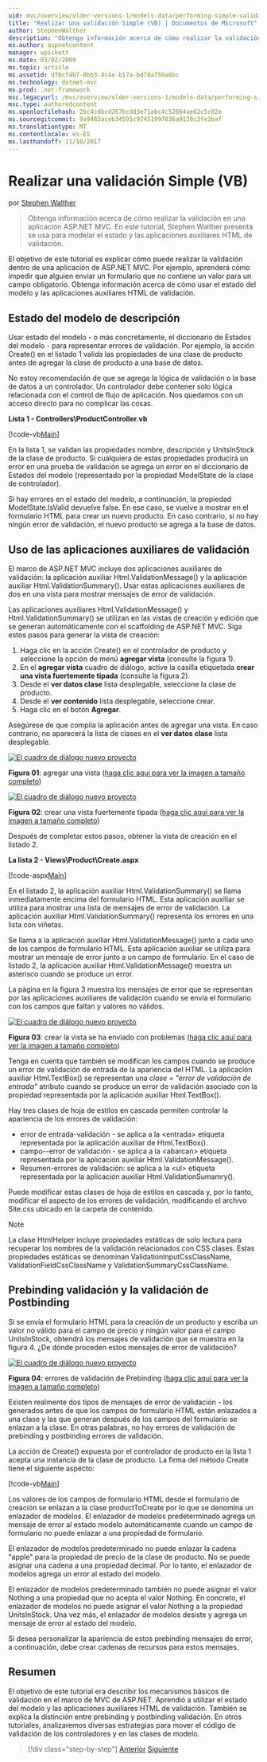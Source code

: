 ```yaml
---
uid: mvc/overview/older-versions-1/models-data/performing-simple-validation-vb
title: "Realizar una validación Simple (VB) | Documentos de Microsoft"
author: StephenWalther
description: "Obtenga información acerca de cómo realizar la validación en una aplicación ASP.NET MVC. En este tutorial, Stephen Walther presenta se usa para modelar el estado y la aplicación auxiliar validation HTML..."
ms.author: aspnetcontent
manager: wpickett
ms.date: 03/02/2009
ms.topic: article
ms.assetid: df6cf4b7-0bb3-4c4e-b17a-bd78a759a6bc
ms.technology: dotnet-mvc
ms.prod: .net-framework
msc.legacyurl: /mvc/overview/older-versions-1/models-data/performing-simple-validation-vb
msc.type: authoredcontent
ms.openlocfilehash: 2bc4cdbcd267bcdd3e71abc4c52664ae62c5c02e
ms.sourcegitcommit: 9a9483aceb34591c97451997036a9120c3fe2baf
ms.translationtype: MT
ms.contentlocale: es-ES
ms.lasthandoff: 11/10/2017
---
```

<a name="performing-simple-validation-vb"></a>Realizar una validación Simple (VB)
====================
por [Stephen Walther](https://github.com/StephenWalther)

> Obtenga información acerca de cómo realizar la validación en una aplicación ASP.NET MVC. En este tutorial, Stephen Walther presenta se usa para modelar el estado y las aplicaciones auxiliares HTML de validación.


El objetivo de este tutorial es explicar cómo puede realizar la validación dentro de una aplicación de ASP.NET MVC. Por ejemplo, aprenderá cómo impedir que alguien enviar un formulario que no contiene un valor para un campo obligatorio. Obtenga información acerca de cómo usar el estado del modelo y las aplicaciones auxiliares HTML de validación.

## <a name="understanding-model-state"></a>Estado del modelo de descripción

Usar estado del modelo - o más concretamente, el diccionario de Estados del modelo - para representar errores de validación. Por ejemplo, la acción Create() en el listado 1 valida las propiedades de una clase de producto antes de agregar la clase de producto a una base de datos.


No estoy recomendación de que se agrega la lógica de validación o la base de datos a un controlador. Un controlador debe contener solo lógica relacionada con el control de flujo de aplicación. Nos quedamos con un acceso directo para no complicar las cosas.


**Lista 1 - Controllers\ProductController.vb**

[!code-vb[Main](performing-simple-validation-vb/samples/sample1.vb)]

En la lista 1, se validan las propiedades nombre, descripción y UnitsInStock de la clase de producto. Si cualquiera de estas propiedades producirá un error en una prueba de validación se agrega un error en el diccionario de Estados del modelo (representado por la propiedad ModelState de la clase de controlador).

Si hay errores en el estado del modelo, a continuación, la propiedad ModelState.IsValid devuelve false. En ese caso, se vuelve a mostrar en el formulario HTML para crear un nuevo producto. En caso contrario, si no hay ningún error de validación, el nuevo producto se agrega a la base de datos.

## <a name="using-the-validation-helpers"></a>Uso de las aplicaciones auxiliares de validación

El marco de ASP.NET MVC incluye dos aplicaciones auxiliares de validación: la aplicación auxiliar Html.ValidationMessage() y la aplicación auxiliar Html.ValidationSummary(). Usar estas aplicaciones auxiliares de dos en una vista para mostrar mensajes de error de validación.

Las aplicaciones auxiliares Html.ValidationMessage() y Html.ValidationSummary() se utilizan en las vistas de creación y edición que se generan automáticamente con el scaffolding de ASP.NET MVC. Siga estos pasos para generar la vista de creación:

1. Haga clic en la acción Create() en el controlador de producto y seleccione la opción de menú **agregar vista** (consulte la figura 1).
2. En el **agregar vista** cuadro de diálogo, active la casilla etiquetada **crear una vista fuertemente tipada** (consulte la figura 2).
3. Desde el **ver datos clase** lista desplegable, seleccione la clase de producto.
4. Desde el **ver contenido** lista desplegable, seleccione crear.
5. Haga clic en el botón **Agregar**.


Asegúrese de que compila la aplicación antes de agregar una vista. En caso contrario, no aparecerá la lista de clases en el **ver datos clase** lista desplegable.


[![El cuadro de diálogo nuevo proyecto](performing-simple-validation-vb/_static/image1.jpg)](performing-simple-validation-vb/_static/image1.png)

**Figura 01**: agregar una vista ([haga clic aquí para ver la imagen a tamaño completo](performing-simple-validation-vb/_static/image2.png))


[![El cuadro de diálogo nuevo proyecto](performing-simple-validation-vb/_static/image2.jpg)](performing-simple-validation-vb/_static/image3.png)

**Figura 02**: crear una vista fuertemente tipada ([haga clic aquí para ver la imagen a tamaño completo](performing-simple-validation-vb/_static/image4.png))


Después de completar estos pasos, obtener la vista de creación en el listado 2.

**La lista 2 - Views\Product\Create.aspx**

[!code-aspx[Main](performing-simple-validation-vb/samples/sample2.aspx)]

En el listado 2, la aplicación auxiliar Html.ValidationSummary() se llama inmediatamente encima del formulario HTML. Esta aplicación auxiliar se utiliza para mostrar una lista de mensajes de error de validación. La aplicación auxiliar Html.ValidationSummary() representa los errores en una lista con viñetas.

Se llama a la aplicación auxiliar Html.ValidationMessage() junto a cada uno de los campos de formulario HTML. Esta aplicación auxiliar se utiliza para mostrar un mensaje de error junto a un campo de formulario. En el caso de listado 2, la aplicación auxiliar Html.ValidationMessage() muestra un asterisco cuando se produce un error.

La página en la figura 3 muestra los mensajes de error que se representan por las aplicaciones auxiliares de validación cuando se envía el formulario con los campos que faltan y valores no válidos.


[![El cuadro de diálogo nuevo proyecto](performing-simple-validation-vb/_static/image3.jpg)](performing-simple-validation-vb/_static/image5.png)

**Figura 03**: crear la vista se ha enviado con problemas ([haga clic aquí para ver la imagen a tamaño completo](performing-simple-validation-vb/_static/image6.png))


Tenga en cuenta que también se modifican los campos cuando se produce un error de validación de entrada de la apariencia del HTML. La aplicación auxiliar Html.TextBox() se representan una *clase = "error de validación de entrada"* atributo cuando se produce un error de validación asociado con la propiedad representada por la aplicación auxiliar Html.TextBox().

Hay tres clases de hoja de estilos en cascada permiten controlar la apariencia de los errores de validación:

- error de entrada-validación - se aplica a la &lt;entrada&gt; etiqueta representada por la aplicación auxiliar de Html.TextBox().
- campo--error de validación - se aplica a la &lt;abarcan&gt; etiqueta representada por la aplicación auxiliar Html.ValidationMessage().
- Resumen-errores de validación: se aplica a la &lt;ul&gt; etiqueta representada por la aplicación auxiliar Html.ValidationSumamry().

Puede modificar estas clases de hoja de estilos en cascada y, por lo tanto, modificar el aspecto de los errores de validación, modificando el archivo Site.css ubicado en la carpeta de contenido.

> [!NOTE] 
> 
> La clase HtmlHelper incluye propiedades estáticas de solo lectura para recuperar los nombres de la validación relacionados con CSS clases. Estas propiedades estáticas se denominan ValidationInputCssClassName, ValidationFieldCssClassName y ValidationSummaryCssClassName.


## <a name="prebinding-validation-and-postbinding-validation"></a>Prebinding validación y la validación de Postbinding

Si se envía el formulario HTML para la creación de un producto y escriba un valor no válido para el campo de precio y ningún valor para el campo UnitsInStock, obtendrá los mensajes de validación que se muestra en la figura 4. ¿De dónde proceden estos mensajes de error de validación?


[![El cuadro de diálogo nuevo proyecto](performing-simple-validation-vb/_static/image4.jpg)](performing-simple-validation-vb/_static/image7.png)

**Figura 04**: errores de validación de Prebinding ([haga clic aquí para ver la imagen a tamaño completo](performing-simple-validation-vb/_static/image8.png))


Existen realmente dos tipos de mensajes de error de validación - los generados antes de que los campos de formulario HTML están enlazados a una clase y las que generan después de los campos del formulario se enlazan a la clase. En otras palabras, no hay errores de validación de prebinding y postbinding errores de validación.

La acción de Create() expuesta por el controlador de producto en la lista 1 acepta una instancia de la clase de producto. La firma del método Create tiene el siguiente aspecto:

[!code-vb[Main](performing-simple-validation-vb/samples/sample3.vb)]

Los valores de los campos de formulario HTML desde el formulario de creación se enlazan a la clase productToCreate por lo que se denomina un enlazador de modelos. El enlazador de modelos predeterminado agrega un mensaje de error al estado modelo automáticamente cuando un campo de formulario no puede enlazar a una propiedad de formulario.

El enlazador de modelos predeterminado no puede enlazar la cadena "apple" para la propiedad de precio de la clase de producto. No se puede asignar una cadena a una propiedad decimal. Por lo tanto, el enlazador de modelos agrega un error al estado del modelo.

El enlazador de modelos predeterminado también no puede asignar el valor Nothing a una propiedad que no acepta el valor Nothing. En concreto, el enlazador de modelos no puede asignar el valor Nothing a la propiedad UnitsInStock. Una vez más, el enlazador de modelos desiste y agrega un mensaje de error al estado del modelo.

Si desea personalizar la apariencia de estos prebinding mensajes de error, a continuación, debe crear cadenas de recursos para estos mensajes.

## <a name="summary"></a>Resumen

El objetivo de este tutorial era describir los mecanismos básicos de validación en el marco de MVC de ASP.NET. Aprendió a utilizar el estado del modelo y las aplicaciones auxiliares HTML de validación. También se explica la distinción entre prebinding y postbinding validación. En otros tutoriales, analizaremos diversas estrategias para mover el código de validación de los controladores y en las clases de modelo.

>[!div class="step-by-step"]
[Anterior](displaying-a-table-of-database-data-vb.md)
[Siguiente](validating-with-the-idataerrorinfo-interface-vb.md)
